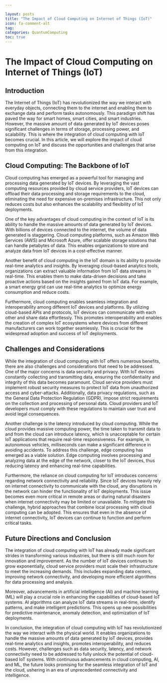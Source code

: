 ```yaml
---

layout: posts
title: "The Impact of Cloud Computing on Internet of Things (IoT)"
icon: fa-comment-alt
tag:      
categories: QuantumComputing
toc: true
---
```




# The Impact of Cloud Computing on Internet of Things (IoT)

## Introduction

The Internet of Things (IoT) has revolutionized the way we interact with everyday objects, connecting them to the internet and enabling them to exchange data and perform tasks autonomously. This paradigm shift has paved the way for smart homes, smart cities, and smart industries. However, the massive amount of data generated by IoT devices poses significant challenges in terms of storage, processing power, and scalability. This is where the integration of cloud computing with IoT becomes crucial. In this article, we will explore the impact of cloud computing on IoT and discuss the opportunities and challenges that arise from this integration.

## Cloud Computing: The Backbone of IoT

Cloud computing has emerged as a powerful tool for managing and processing data generated by IoT devices. By leveraging the vast computing resources provided by cloud service providers, IoT devices can offload their data processing and storage requirements to the cloud, eliminating the need for expensive on-premises infrastructure. This not only reduces costs but also enhances the scalability and flexibility of IoT deployments.

One of the key advantages of cloud computing in the context of IoT is its ability to handle the massive amounts of data generated by IoT devices. With billions of devices connected to the internet, the volume of data generated is staggering. Cloud computing platforms, such as Amazon Web Services (AWS) and Microsoft Azure, offer scalable storage solutions that can handle petabytes of data. This enables organizations to store and analyze data from IoT devices in a cost-effective manner.

Another benefit of cloud computing in the IoT domain is its ability to provide real-time analytics and insights. By leveraging cloud-based analytics tools, organizations can extract valuable information from IoT data streams in real-time. This enables them to make data-driven decisions and take proactive actions based on the insights gained from IoT data. For example, a smart energy grid can use real-time analytics to optimize energy consumption and reduce costs.

Furthermore, cloud computing enables seamless integration and interoperability among different IoT devices and platforms. By utilizing cloud-based APIs and protocols, IoT devices can communicate with each other and share data effortlessly. This promotes interoperability and enables the creation of complex IoT ecosystems where devices from different manufacturers can work together seamlessly. This is crucial for the widespread adoption and success of IoT deployments.

## Challenges and Considerations

While the integration of cloud computing with IoT offers numerous benefits, there are also challenges and considerations that need to be addressed. One of the major concerns is data security and privacy. With IoT devices constantly collecting and transmitting data, ensuring the confidentiality and integrity of this data becomes paramount. Cloud service providers must implement robust security measures to protect IoT data from unauthorized access and cyber-attacks. Additionally, data privacy regulations, such as the General Data Protection Regulation (GDPR), impose strict requirements on the collection and processing of personal data. Cloud providers and IoT developers must comply with these regulations to maintain user trust and avoid legal consequences.

Another challenge is the latency introduced by cloud computing. While the cloud provides massive computing power, the time taken to transmit data to and from the cloud can introduce latency, which is unacceptable for certain IoT applications that require real-time responsiveness. For example, in autonomous vehicles, milliseconds can make a significant difference in avoiding accidents. To address this challenge, edge computing has emerged as a viable solution. Edge computing involves processing and analyzing data at the edge of the network, closer to the IoT devices, thus reducing latency and enhancing real-time capabilities.

Furthermore, the reliance on cloud computing for IoT introduces concerns regarding network connectivity and reliability. Since IoT devices heavily rely on internet connectivity to communicate with the cloud, any disruptions in the network can hinder the functionality of IoT deployments. This issue becomes even more critical in remote areas or during natural disasters when internet connectivity may be limited or unavailable. To mitigate this challenge, hybrid approaches that combine local processing with cloud computing can be adopted. This ensures that even in the absence of internet connectivity, IoT devices can continue to function and perform critical tasks.

## Future Directions and Conclusion

The integration of cloud computing with IoT has already made significant strides in transforming various industries, but there is still much room for innovation and improvement. As the number of IoT devices continues to grow exponentially, cloud service providers must scale their infrastructure to meet the increasing demands. This includes expanding data centers, improving network connectivity, and developing more efficient algorithms for data processing and analysis.

Moreover, advancements in artificial intelligence (AI) and machine learning (ML) will play a crucial role in enhancing the capabilities of cloud-based IoT systems. AI algorithms can analyze IoT data streams in real-time, identify patterns, and make intelligent predictions. This opens up new possibilities for predictive maintenance, anomaly detection, and optimization of IoT deployments.

In conclusion, the integration of cloud computing with IoT has revolutionized the way we interact with the physical world. It enables organizations to handle the massive amounts of data generated by IoT devices, provides real-time analytics and insights, promotes interoperability, and reduces costs. However, challenges such as data security, latency, and network connectivity need to be addressed to fully unlock the potential of cloud-based IoT systems. With continuous advancements in cloud computing, AI, and ML, the future looks promising for the seamless integration of IoT and the cloud, ushering in an era of unprecedented connectivity and intelligence.